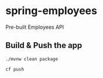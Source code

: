 # spring-employees

Pre-built Employees API

## Build & Push the app

```
./mvnw clean package
```
```
cf push
```

